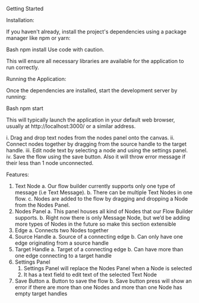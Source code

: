 Getting Started

Installation:

If you haven't already, install the project's dependencies using a package manager like npm or yarn:

Bash
npm install
Use code with caution.

This will ensure all necessary libraries are available for the application to run correctly.

Running the Application:

Once the dependencies are installed, start the development server by running:

Bash
npm start


This will typically launch the application in your default web browser, usually at http://localhost:3000/ or a similar address.

   i. Drag and drop text nodes from the nodes panel onto the canvas.
  ii. Connect nodes together by dragging from the source handle to the target handle.
 iii. Edit node text by selecting a node and using the settings panel.
  iv. Save the flow using the save button. Also it will throw error message if their less than 1 node unconnected.

  Features:
1. Text Node
   a. Our flow builder currently supports only one type of message (i.e Text
    Message).
   b. There can be multiple Text Nodes in one flow.
   c. Nodes are added to the flow by dragging and dropping a Node from the
   Nodes Panel.
2. Nodes Panel
   a. This panel houses all kind of Nodes that our Flow Builder supports.
   b. Right now there is only Message Node, but we’d be adding more types
   of Nodes in the future so make this section extensible
3. Edge
   a. Connects two Nodes together
4. Source Handle
   a. Source of a connecting edge
   b. Can only have one edge originating from a source handle
5. Target Handle
   a. Target of a connecting edge
   b. Can have more than one edge connecting to a target handle
6. Settings Panel
   1. Settings Panel will replace the Nodes Panel when a Node is selected
   2. It has a text field to edit text of the selected Text Node
7. Save Button
   a. Button to save the flow
   b. Save button press will show an error if there are more than one Nodes
   and more than one Node has empty target handles